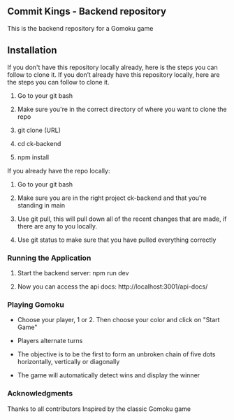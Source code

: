 ## Commit Kings - Backend repository

This is the backend repository for a Gomoku game

## Installation

If you don't have this repository locally already, here is the steps you can follow to clone it. If you don’t already have this repository locally, here are the steps you can follow to clone it.

1. Go to your git bash

2. Make sure you're in the correct directory of where you want to clone the repo

3. git clone (URL)

4. cd ck-backend

5. npm install

If you already have the repo locally:

1. Go to your git bash

2. Make sure you are in the right project ck-backend and that you're standing in main

3. Use git pull, this will pull down all of the recent changes that are made, if there are any to you locally.

4. Use git status to make sure that you have pulled everything correctly

### Running the Application

1. Start the backend server: npm run dev

2. Now you can access the api docs: http://localhost:3001/api-docs/

### Playing Gomoku

* Choose your player, 1 or 2. Then choose your color and click on "Start Game"

* Players alternate turns

* The objective is to be the first to form an unbroken chain of five dots horizontally, vertically or diagonally

* The game will automatically detect wins and display the winner

### Acknowledgments
Thanks to all contributors
Inspired by the classic Gomoku game
